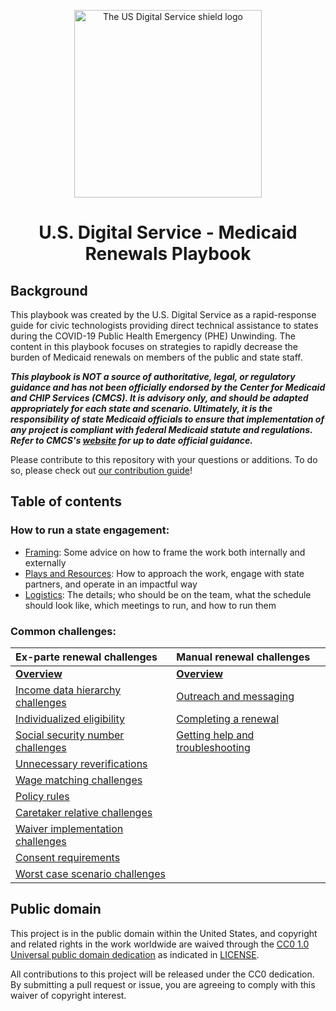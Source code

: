 <a name="top"></a>

<div align="center">
  <img
    width="300px"
    src="./images/usds-logo.svg"
    alt="The US Digital Service shield logo" />
  
  <h1>U.S. Digital Service - Medicaid Renewals Playbook</h1>
</div>

## Background

This playbook was created by the U.S. Digital Service as a rapid-response guide for civic technologists providing direct technical assistance to states during the COVID-19 Public Health Emergency (PHE) Unwinding. The content in this playbook focuses on strategies to rapidly decrease the burden of Medicaid renewals on members of the public and state staff.

**_This playbook is **NOT** a source of authoritative, legal, or regulatory guidance and has not been officially endorsed by the Center for Medicaid and CHIP Services (CMCS). It is advisory only, and should be adapted appropriately for each state and scenario. Ultimately, it is the responsibility of state Medicaid officials to ensure that implementation of any project is compliant with federal Medicaid statute and regulations. Refer to CMCS's [website](https://www.medicaid.gov/resources-for-states/coronavirus-disease-2019-covid-19/unwinding-and-returning-regular-operations-after-covid-19/index.html) for up to date official guidance._**

Please contribute to this repository with your questions or additions. To do so, please check out [our contribution guide](https://github.com/usds/medicaid-renewals-playbook/blob/main/CONTRIBUTING.md)!

## Table of contents

### How to run a state engagement:
  - [Framing](./plays/framing.md): Some advice on how to frame the work both internally and externally
  - [Plays and Resources](./plays/plays.md): How to approach the work, engage with state partners, and operate in an impactful way
  - [Logistics](./logistics): The details; who should be on the team, what the schedule should look like, which meetings to run, and how to run them

### Common challenges:

| Ex-parte renewal challenges   | Manual renewal challenges | 
| :-------- | :---------- |
|[**Overview**](./ex-parte-renewals/README.md)                    | [**Overview**](./manual-renewals/README.md) |
|[Income data hierarchy challenges](./ex-parte-renewals/income-data-hierarchy.md)    | [Outreach and messaging](/manual-renewals/outreach-and-messaging.md) |
|[Individualized eligibility](./ex-parte-renewals/individual-vs-household.md)        | [Completing a renewal](/manual-renewals/completing-a-renewal.md) |
|[Social security number challenges](./ex-parte-renewals/social-security-numbers.md)  | [Getting help and troubleshooting](/manual-renewals/getting-help.md) |
|[Unnecessary reverifications](./ex-parte-renewals/unnecessary-reverifications.md)
| [Wage matching challenges](./ex-parte-renewals/wage-matching.md)
| [Policy rules](./ex-parte-renewals/policy-rules.md)
| [Caretaker relative challenges](./ex-parte-renewals/caretaker-relative.md)
| [Waiver implementation challenges](./ex-parte-renewals/waiver-implementations.md)
| [Consent requirements](./ex-parte-renewals/consent.md)
| [Worst case scenario challenges](./ex-parte-renewals/worst-case-scenario.md)


## Public domain

This project is in the public domain within the United States, and copyright and related rights in the work worldwide are waived through the [CC0 1.0 Universal public domain dedication](https://creativecommons.org/publicdomain/zero/1.0/) as indicated in [LICENSE](LICENSE).

All contributions to this project will be released under the CC0 dedication. By submitting a pull request or issue, you are agreeing to comply with this waiver of copyright interest.
